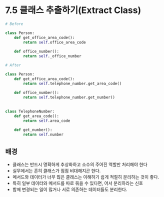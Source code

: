 # 7.5 클래스 추출하기(Extract Class)

```python
# Before

class Person:
    def get_office_area_code():
        return self.office_area_code
    
    def office_number():
        return self._office_number
```



```python
# After

class Person:
    def get_office_area_code():
        return self.telephone_number.get_area_code()
    
    def office_number():
        return self.telephone_number.get_number()
    
    
class TelephoneNumber:
    def get_area_code():
        return self.area_code
    
    def get_number():
        return self.number
```



## 배경

* 클래스는 반드시 명확하게 추상화하고 소수의 주어진 역할만 처리해야 한다
* 실무에서는 흔히 클래스가 점점 비대해지곤 한다.
* 메서드와 데이터가 너무 많은 클래스는 이해하기 쉽게 적절히 분리하는 것이 좋다.
* 특히 일부 데이터와 메서드를 따로 묶을 수 있다면, 어서 분리하라는 신호
* 함께 변경되는 일이 많거나 서로 의존하는 데이터들도 분리한다.